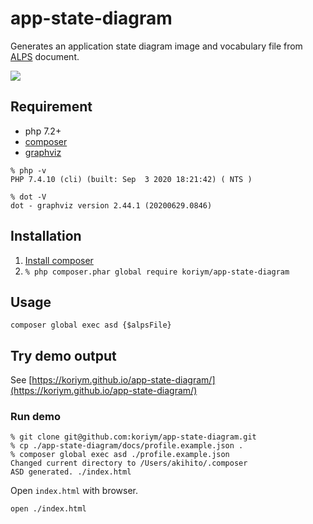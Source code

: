 # app-state-diagram

Generates an application state diagram image and vocabulary file from [ALPS](http://alps.io/) document.

<a href="https://koriym.github.io/app-state-diagram/profile.example.svg"><img src="https://koriym.github.io/app-state-diagram/profile.example.svg"></a>

## Requirement

 * php 7.2+
 * [composer](https://getcomposer.org/)
 * [graphviz](https://graphviz.org/download/)

```
% php -v
PHP 7.4.10 (cli) (built: Sep  3 2020 18:21:42) ( NTS )

% dot -V    
dot - graphviz version 2.44.1 (20200629.0846)
```

## Installation

 1. [Install composer](https://getcomposer.org/)
 2. `% php composer.phar global require koriym/app-state-diagram`

## Usage

```
composer global exec asd {$alpsFile}
```

## Try demo output

See [https://koriym.github.io/app-state-diagram/](https://koriym.github.io/app-state-diagram/)

### Run demo

```
% git clone git@github.com:koriym/app-state-diagram.git
% cp ./app-state-diagram/docs/profile.example.json .
% composer global exec asd ./profile.example.json 
Changed current directory to /Users/akihito/.composer
ASD generated. ./index.html
```

Open `index.html` with browser.

```
open ./index.html
```
